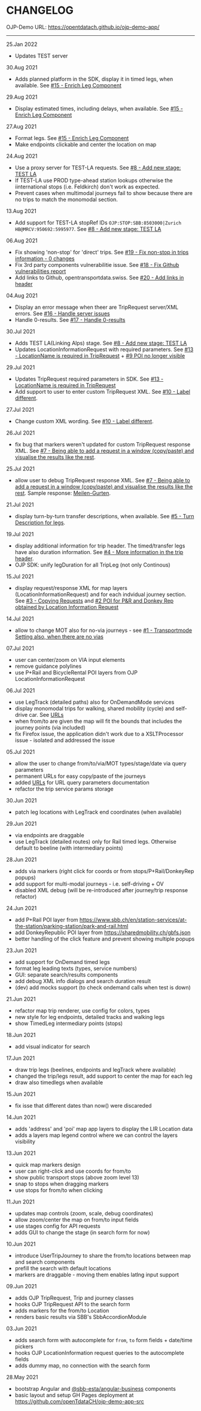 # CHANGELOG 

OJP-Demo URL: https://opentdatach.github.io/ojp-demo-app/

----

25.Jan 2022
- Updates TEST server

30.Aug 2021
- Adds planned platform in the SDK, display it in timed legs, when available. See [#15 - Enrich Leg Component](https://github.com/openTdataCH/ojp-demo-app-src/issues/15)

29.Aug 2021
- Display estimated times, including delays, when available. See [#15 - Enrich Leg Component](https://github.com/openTdataCH/ojp-demo-app-src/issues/15)

27.Aug 2021
- Format legs. See [#15 - Enrich Leg Component](https://github.com/openTdataCH/ojp-demo-app-src/issues/15)
- Make endpoints clickable and center the location on map

24.Aug 2021
- Use a proxy server for TEST-LA requests. See [#8 - Add new stage: TEST LA](https://github.com/openTdataCH/ojp-demo-app-src/issues/8)
- If TEST-LA use PROD type-ahead station lookups otherwise the iinternational stops (i.e. Feldkirch) don't work as expected.
- Prevent cases when multimodal journeys fail to show because there are no trips to match the monomodal section. 

13.Aug 2021
- Add support for TEST-LA stopRef IDs `OJP:STOP:SBB:8503000|Zurich HB@MRCV:950692:5995977`. See [#8 - Add new stage: TEST LA](https://github.com/openTdataCH/ojp-demo-app-src/issues/8)

06.Aug 2021
- Fix showing 'non-stop' for 'direct' trips. See [#19 - Fix non-stop in trips information - 0 changes](https://github.com/openTdataCH/ojp-demo-app-src/issues/19)
- Fix 3rd party components vulnerabilitie issue. See [#18 - Fix Github vulnerabilities report](https://github.com/openTdataCH/ojp-demo-app-src/issues/18)
- Add links to Github, opentransportdata.swiss. See [#20 - Add links in header](https://github.com/openTdataCH/ojp-demo-app-src/issues/20)

04.Aug 2021
- Display an error message when theer are TripRequest server/XML errors. See [#16 - Handle server issues](https://github.com/openTdataCH/ojp-demo-app-src/issues/16)
- Handle 0-results. See [#17 - Handle 0-results](https://github.com/openTdataCH/ojp-demo-app-src/issues/17)

30.Jul 2021
- Adds TEST LA(Linking Alps) stage. See [#8 - Add new stage: TEST LA](https://github.com/openTdataCH/ojp-demo-app-src/issues/8)
- Updates LocationInformationRequest with required parameters. See [#13 - LocationName is required in TripRequest](https://github.com/openTdataCH/ojp-demo-app-src/issues/13) + [#9 POI no longer visible](https://github.com/openTdataCH/ojp-demo-app-src/issues/9)

29.Jul 2021
- Updates TripRequest required parameters in SDK. See [#13 - LocationName is required in TripRequest](https://github.com/openTdataCH/ojp-demo-app-src/issues/13)
- Add support to user to enter custom TripRequest XML. See [#10 - Label different](https://github.com/openTdataCH/ojp-demo-app-src/issues/10).

27.Jul 2021
- Change custom XML wording. See [#10 - Label different](https://github.com/openTdataCH/ojp-demo-app-src/issues/10).

26.Jul 2021
- fix bug that markers weren't updated for custom TripRequest response XML. See [#7 - Being able to add a request in a window (copy/paste) and visualise the results like the rest](https://github.com/openTdataCH/ojp-demo-app-src/issues/7).

25.Jul 2021
- allow user to debug TripRequest response XML. See [#7 - Being able to add a request in a window (copy/paste) and visualise the results like the rest](https://github.com/openTdataCH/ojp-demo-app-src/issues/7). Sample response: [Meilen-Gurten](https://gist.github.com/vasile/b01deecdf8573cc7bbc8eca0bab37873).

21.Jul 2021
- display turn-by-turn transfer descriptions, when available. See [#5 - Turn Description for legs](https://github.com/openTdataCH/ojp-demo-app-src/issues/5). 

19.Jul 2021
- display additional information for trip header. The timed/transfer legs have also duration information. See [#4 - More information in the trip header](https://github.com/openTdataCH/ojp-demo-app-src/issues/4). 
- OJP SDK: unify legDuration for all TripLeg (not only Continous)

15.Jul 2021
- display request/response XML for map layers (LocationInformationRequest) and for each indvidual journey section. See [#3 - Copying Requests](https://github.com/openTdataCH/ojp-demo-app-src/issues/3) and [#2 POI for P&R and Donkey Rep obtained by Location Information Request](https://github.com/openTdataCH/ojp-demo-app-src/issues/2)

14.Jul 2021
- allow to change MOT also for no-via journeys - see [#1 - Transportmode Setting also, when there are no vias](https://github.com/openTdataCH/ojp-demo-app-src/issues/1)

07.Jul 2021
- user can center/zoom on VIA input elements
- remove guidance polylines
- use P+Rail and BicycleRental POI layers from OJP LocationInformationRequest

06.Jul 2021
- use LegTrack (detailed paths) also for OnDemandMode services
- display monomodal trips for walking, shared mobility (cycle) and self-drive car. See [URLs](./docs/URLs.md)
- when from/to are given the map will fit the bounds that includes the journey points (via included)
- fix Firefox issue, the application didn't work due to a XSLTProcessor issue - isolated and addressed the issue

05.Jul 2021
- allow the user to change from/to/via/MOT types/stage/date via query parameters
- permanent URLs for easy copy/paste of the journeys
- added [URLs](./docs/URLs.md) for URL query parameters documentation
- refactor the trip service params storage

30.Jun 2021
- patch leg locations with LegTrack end coordinates (when available)

29.Jun 2021
- via endpoints are draggable
- use LegTrack (detailed routes) only for Rail timed legs. Otherwise default to beeline (with intermediary points)

28.Jun 2021
- adds via markers (right click for coords or from stops/P+Rail/DonkeyRep popups)
- add support for multi-modal journeys - i.e. self-driving + OV
- disabled XML debug (will be re-introduced after journey/trip response refactor)

24.Jun 2021
- add P+Rail POI layer from https://www.sbb.ch/en/station-services/at-the-station/parking-station/park-and-rail.html
- add DonkeyRepublic POI layer from https://sharedmobility.ch/gbfs.json
- better handling of the click feature and prevent showing multiple popups

23.Jun 2021
- add support for OnDemand timed legs
- format leg leading texts (types, service numbers)
- GUI: separate search/results components
- add debug XML info dialogs and search duration result
- (dev) add mocks support (to check ondemand calls when test is down)

21.Jun 2021
- refactor map trip renderer, use config for colors, types
- new style for leg endpoints, detailed tracks and walking legs
- show TimedLeg intermediary points (stops)

18.Jun 2021
- add visual indicator for search

17.Jun 2021
- draw trip legs (beelines, endpoints and legTrack where available)
- changed the trip/legs result, add support to center the map for each leg
- draw also timedlegs when available

15.Jun 2021
- fix isse that different dates than now() were discareded

14.Jun 2021
- adds 'address' and 'poi' map app layers to display the LIR Location data
- adds a layers map legend control where we can control the layers visibility

13.Jun 2021
- quick map markers design
- user can right-click and use coords for from/to
- show public transport stops (above zoom level 13)
- snap to stops when dragging markers
- use stops for from/to when clicking

11.Jun 2021
- updates map controls (zoom, scale, debug coordinates)
- allow zoom/center the map on from/to input fields
- use stages config for API requests 
- adds GUI to change the stage (in search form for now)

10.Jun 2021
- introduce UserTripJourney to share the from/to locations between map and search components
- prefill the search with default locations
- markers are draggable - moving them enables latlng input support

09.Jun 2021
- adds OJP TripRequest, Trip and journey classes
- hooks OJP TripRequest API to the search form
- adds markers for the from/to Location
- renders basic results via SBB's SbbAccordionModule

03.Jun 2021
- adds search form with autocomplete for `from`, `to` form fields + date/time pickers
- hooks OJP LocationInformation request queries to the autocomplete fields
- adds dummy map, no connection with the search form

28.May 2021
- bootstrap Angular and [@sbb-esta/angular-business](https://angular.app.sbb.ch/business/introduction/getting-started) components
- basic layout and setup GH Pages deployment at https://github.com/openTdataCH/ojp-demo-app-src
